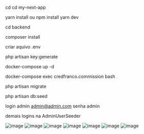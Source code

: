 cd  cd my-next-app  

yarn install ou npm install
yarn dev



cd backend

composer install

criar aquivo .env

php artisan key:generate

docker-compose up -d

docker-compose exec credfranco.commission bash

php artisan migrate

php artisan db:seed

login admin admin@admin.com
senha admin

demais logins na AdminUserSeeder 

![image](https://github.com/user-attachments/assets/856c517b-8518-4e19-a79c-38f860ca9d93)
![image](https://github.com/user-attachments/assets/638df5b2-095c-4791-9066-0f671d0883ee)
![image](https://github.com/user-attachments/assets/d3ca0728-f944-41de-ba2d-3b34b2228aa2)
![image](https://github.com/user-attachments/assets/6cdb8314-ef59-44c7-8b30-dedba2006c55)
![image](https://github.com/user-attachments/assets/84d07b3b-0eb0-4796-84f0-69aaf4a512e2)
![image](https://github.com/user-attachments/assets/cf3f4734-6b9a-446f-bd22-91af89e7a8ec)
![image](https://github.com/user-attachments/assets/28558a40-8c9f-4b36-a5cf-a5cd67262360)
